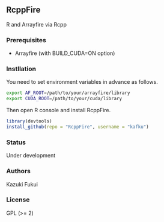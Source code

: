 ## RcppFire

R and Arrayfire via Rcpp

### Prerequisites

- Arrayfire (with BUILD_CUDA=ON option)

### Instllation

You need to set environment variables in advance as follows.

```sh
export AF_ROOT=/path/to/your/arrayfire/library
export CUDA_ROOT=/path/to/your/cuda/library
```

Then open R console and install RcppFire.

```R
library(devtools)
install_github(repo = "RcppFire", username = "kafku")
```

### Status

Under development

### Authors

Kazuki Fukui

### License

GPL (>= 2)
